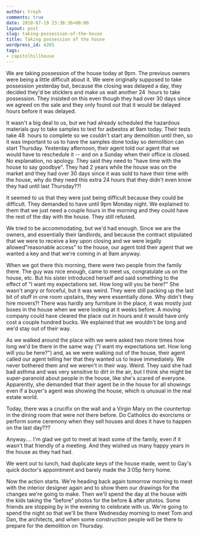 ```yaml
---
author: troyh
comments: true
date: 2010-07-19 23:38:36+00:00
layout: post
slug: taking-possession-of-the-house
title: Taking possession of the house
wordpress_id: 4265
tags:
- capitolhillhouse
---
```


We are taking possession of the house today at 9pm. The previous owners were being a little difficult about it. We were originally supposed to take possession yesterday but, because the closing was delayed a day, they decided they'd be sticklers and make us wait another 24  hours to take possession. They insisted on this even though they had over 30 days since we agreed on the sale and they only found out that it would be delayed hours before it was delayed.

<!-- more -->

It wasn't a big deal to us, but we had already scheduled the hazardous materials guy to take samples to test for asbestos at 9am today. Their tests take 48  hours to complete so we couldn't start any demolition until then, so it was important to us to have the samples done today so demolition can start Thursday. Yesterday afternoon, their agent told our agent that we would have to reschedule it -- and on a Sunday when their office is closed. No explanation, no apology. They said they need to "have time with the house to say goodbye". They had 2 years while the house was on the market and they had over 30 days since it was sold to have their time with the house, why do they need this extra 24 hours that they didn't even know they had until last Thursday??!

It seemed to us that they were just being difficult because they could be difficult. They demanded to have until 9pm Monday night. We explained to them that we just need a couple hours in the morning and they could have the rest of the day with the house. They still refused.

We tried to be accommodating, but we'd had enough. Since we are the owners, and essentially their landlords, and because the contract stipulated that we were to receive a key upon closing and we were legally allowed"reasonable access" to the house, our agent told their agent that we wanted a key and that we're coming in at 9am anyway.

When we got there this morning, there were two people from the family there. The guy was nice enough, came to meet us, congratulate us on the house, etc. But his sister introduced herself and said something to the effect of "I want my expectations set. How long will you be here?" She wasn't angry or forceful, but it was weird. They were still packing up the last bit of stuff in one room upstairs, they were essentially done. Why didn't they hire movers?! There was hardly any furniture in the place, it was mostly just boxes in the house when we were looking at it weeks before. A moving company could have cleared the place out in hours and it would have only cost a couple hundred bucks. We explained that we wouldn't be long and we'd stay out of their way.

As we walked around the place with we were asked two more times how long we'd be there in the same way ("I want my expectations set. How long will you be here?") and, as we were walking out of the house, their agent called our agent telling her that they wanted us to leave immediately. We never bothered them and we weren't in their way. Weird. They said she had bad asthma and was very sensitive to dirt in the air, but I think she might be super-paranoid about people in the house, like she's scared of everyone. Apparently, she demanded that their agent be in the house for all showings even if a buyer's agent was showing the house, which is unusual in the real estate world.

Today, there was a crucifix on the wall and a Virgin Mary on the countertop in the dining room that were not there before. Do Catholics do exorcisms or perform some ceremony when they sell houses and does it have to happen on the last day???

Anyway.... I'm glad we got to meet at least some of the family, even if it wasn't that friendly of a meeting. And they wished us many happy years in the house as they had had.

We went out to lunch, had duplicate keys of the house made, went to Gay's quick doctor's appointment and barely made the 3:05p ferry home.

Now the action starts. We're heading back again tomorrow morning to meet with the interior designer again and to show them our drawings for the changes we're going to make. Then we'll spend the day at the house with the kids taking the "before" photos for the before & after photos. Some friends are stopping by in the evening to celebrate with us. We're going to spend the night so that we'll be there Wednesday morning to meet Tom and Dan, the architects, and when some construction people will be there to prepare for the demolition on Thursday.
